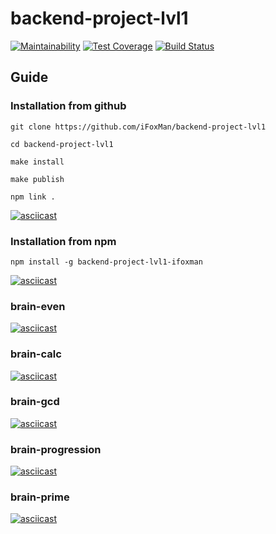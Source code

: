 # backend-project-lvl1

[![Maintainability](https://api.codeclimate.com/v1/badges/65ace3dd2cca16ad9e4e/maintainability)](https://codeclimate.com/github/iFoxMan/backend-project-lvl1/maintainability)
[![Test Coverage](https://api.codeclimate.com/v1/badges/65ace3dd2cca16ad9e4e/test_coverage)](https://codeclimate.com/github/iFoxMan/backend-project-lvl1/test_coverage)
[![Build Status](https://travis-ci.org/iFoxMan/backend-project-lvl1.svg?branch=master)](https://travis-ci.org/iFoxMan/backend-project-lvl1)

## Guide

### Installation from github

```console
git clone https://github.com/iFoxMan/backend-project-lvl1

cd backend-project-lvl1

make install

make publish

npm link .
```

[![asciicast](https://asciinema.org/a/7XxWusAahahVUUpl0fqM8KEqo.svg)](https://asciinema.org/a/7XxWusAahahVUUpl0fqM8KEqo)

### Installation from npm

```console
npm install -g backend-project-lvl1-ifoxman
```

[![asciicast](https://asciinema.org/a/OaAhdd3xKYIQK5KDFPbIVAE1Y.svg)](https://asciinema.org/a/OaAhdd3xKYIQK5KDFPbIVAE1Y)

### brain-even

[![asciicast](https://asciinema.org/a/ZBzgNkD7kckotr3DLI179QPvv.svg)](https://asciinema.org/a/ZBzgNkD7kckotr3DLI179QPvv)

### brain-calc

[![asciicast](https://asciinema.org/a/7thfT3ONmgmQWPdmx1VWQRAIG.svg)](https://asciinema.org/a/7thfT3ONmgmQWPdmx1VWQRAIG)

### brain-gcd

[![asciicast](https://asciinema.org/a/UmWAps6AbrxyZCcd8uHYX8Igw.svg)](https://asciinema.org/a/UmWAps6AbrxyZCcd8uHYX8Igw)

### brain-progression

[![asciicast](https://asciinema.org/a/qYnnupAR2xu2edpzDA6wZbjEr.svg)](https://asciinema.org/a/qYnnupAR2xu2edpzDA6wZbjEr)

### brain-prime

[![asciicast](https://asciinema.org/a/O0KxBLZnY9bI8xGTetMAE4qNK.svg)](https://asciinema.org/a/O0KxBLZnY9bI8xGTetMAE4qNK)
